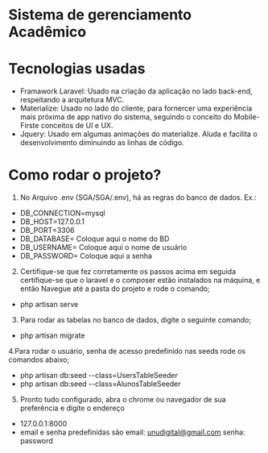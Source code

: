 # Sistema de gerenciamento Acadêmico

# Tecnologias usadas
- Framawork Laravel: Usado na criação da aplicação no lado back-end, respeitando a arquitetura MVC.
- Materialize: Usado no lado do cliente, para fornercer uma experiência mais próxima de app nativo do sistema, seguindo o conceito do Mobile-Firste conceitos de UI e UX.
- Jquery: Usado em algumas animações do materialize. Aluda e facilita o desenvolvimento diminuindo as linhas de código.

# Como rodar o projeto?
1. No Arquivo .env (SGA/SGA/.env), há as regras do banco de dados.
   Ex.:
  - DB_CONNECTION=mysql
  - DB_HOST=127.0.0.1
  - DB_PORT=3306
  - DB_DATABASE= Coloque aqui o nome do BD
  - DB_USERNAME= Coloque aqui o nome de usuário
  - DB_PASSWORD=  Coloque aqui a senha

2. Certifique-se que fez corretamente os passos acima em seguida certifique-se que o laravel e o composer estão instalados na máquina, e então Navegue até a pasta do projeto e rode o comando; 
- php artisan serve

3. Para rodar as tabelas no banco de dados, digite o seguinte comando;
-  php artisan migrate

4.Para rodar o usuário, senha de acesso predefinido nas seeds rode os comandos abaixo;
- php artisan db:seed --class=UsersTableSeeder
- php artisan db:seed --class=AlunosTableSeeder

5. Pronto tudo configurado, abra o chrome ou navegador de sua preferência e digite o endereço
- 127.0.0.1:8000
- email e senha predefinidas são email: unudigital@gmail.com senha: password 





